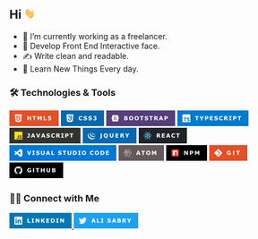 ## Hi <img src="images/Hi.gif" width="20"> 

- 🔭 I’m currently working as a freelancer.
- 👯 Develop Front End Interactive face.
- ✍️ Write clean and readable.
- 🤔 Learn New Things Every day.

### 🛠 Technologies & Tools

![html5](images/HTML5.png#thumbnail) ![css3](images/CSS3.png#thumbnail) ![Bootstrap](images/BOOTSTRAP.png#thumbnail)  ![TypeScript](images/TYPESCRIPT.png#thumbnail) 
![javascript](images/JAVASCRIPT.png#thumbnail) ![Jquery](images/JQUERY.png#thumbnail) ![React](images/REACT.png#thumbnail)
![VisualStudioCode](images/VISUALSTUDIO.png) ![Atom](images/ATOM.png#thumbnail) ![NPM](images/NPM.png#thumbnail)
![Git](images/GITV.png#thumbnail)  ![Github](images/GITHUB.png#thumbnail)

### 🤝🏻 Connect with Me

<a href="https://www.linkedin.com/in/ali-sabry/" target="_blank">
<img src="images/LINKEDIN.png">
</a>

<a href="https://www.twitter.com/" target="_blank">
<img src="images/TWITTER.png">
</a>

